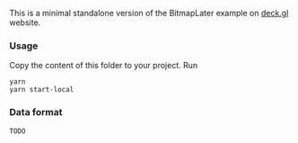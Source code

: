 This is a minimal standalone version of the BitmapLater example on [deck.gl](http://deck.gl) website.

### Usage
Copy the content of this folder to your project. Run
```
yarn 
yarn start-local
```

### Data format
```
TODO
```
